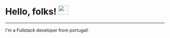 # Hello, folks! <img src="https://raw.githubusercontent.com/MartinHeinz/MartinHeinz/master/wave.gif" width="30px">
----
I'm a Fullstack developer from portugal!

<!--
**G-Souza-99/G-Souza-99** is a ✨ _special_ ✨ repository because its `README.md` (this file) appears on your GitHub profile.

Here are some ideas to get you started:

- 🔭 I’m currently working on ...
- 🌱 I’m currently learning ...
- 👯 I’m looking to collaborate on ...
- 🤔 I’m looking for help with ...
- 💬 Ask me about ...
- 📫 How to reach me: ...
- 😄 Pronouns: ...
- ⚡ Fun fact: ...
-->
